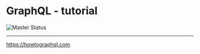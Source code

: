 # GraphQL - tutorial
![Master Status](https://github.com/cazacutudor/graphql-tutorial/workflows/master/badge.svg)
___

https://howtographql.com
